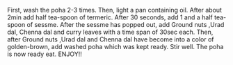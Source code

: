 First, wash the poha 2-3 times.
Then, light a pan containing oil.
After about 2min add half tea-spoon of termeric.
After 30 seconds, add 1 and a half tea-spoon of sessme.
After the sessme has popped out, add Ground nuts ,Urad dal, Chenna dal and curry leaves with a time span of 30sec each.
Then, after Ground nuts ,Urad dal and Chenna dal have become into a color of golden-brown, add washed poha which was kept ready.
Stir well.
The poha is now ready eat.
ENJOY!!